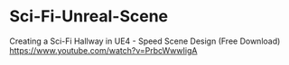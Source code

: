# Sci-Fi-Unreal-Scene

Creating a Sci-Fi Hallway in UE4 - Speed Scene Design (Free Download)
https://www.youtube.com/watch?v=PrbcWwwIigA
